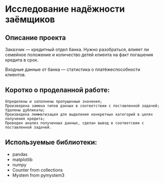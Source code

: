 # Исследование надёжности заёмщиков
## Описание проекта

Заказчик — кредитный отдел банка. 
Нужно разобраться, влияет ли семейное положение и количество детей клиента на факт погашения кредита в срок. 

Входные данные от банка — статистика о платёжеспособности клиентов.

## Коротко о проделанной работе:

    Определены и заполнены пропущенные значения;
    Произведена замена типов данных в соответствии с поставленной задачей;
    Удалены дубликаты;
    Произведена лемматизация для выделения конкретных категорий в целях получения кредита;
    Проведен анализ полученных данных, сделан вывод в соответсвии с поставленной задачей.

## Используемые библиотеки:

- pandas
- matplotlib
- numpy
- Counter from collections  
- Mystem from pymystem3  
